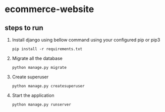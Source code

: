 # ecommerce-website

## steps to run 
1. Install django using bellow command using your configured pip or pip3
   ```
   pip install -r requirements.txt
   ```
2. Migrate all the database
   ```
   python manage.py migrate
   ```
3. Create superuser 
   ```
   python manage.py createsuperuser
   ```
4. Start the application 
   ```
   python manage.py runserver
   ```
